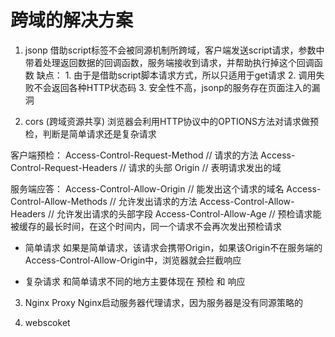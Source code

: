 <!-- 浏览器的同源策略   -->

# 跨域的解决方案
1. jsonp
  借助script标签不会被同源机制所跨域，客户端发送script请求，参数中带着处理返回数据的回调函数，服务端接收到请求，并帮助执行掉这个回调函数
  缺点： 1.  由于是借助script脚本请求方式，所以只适用于get请求
         2. 调用失败不会返回各种HTTP状态码
         3. 安全性不高，jsonp的服务存在页面注入的漏洞

2. cors (跨域资源共享)
浏览器会利用HTTP协议中的OPTIONS方法对请求做预检，判断是简单请求还是复杂请求

客户端预检：
Access-Control-Request-Method  // 请求的方法
Access-Control-Request-Headers // 请求的头部
Origin // 表明请求发出的域

服务端应答：
Access-Control-Allow-Origin // 能发出这个请求的域名
Access-Control-Allow-Methods // 允许发出请求的方法
Access-Control-Allow-Headers // 允许发出请求的头部字段
Access-Control-Allow-Age // 预检请求能被缓存的最长时间，在这个时间内，同一个请求不会再次发出预检请求

- 简单请求
  如果是简单请求，该请求会携带Origin，如果该Origin不在服务端的Access-Control-Allow-Origin中，浏览器就会拦截响应

- 复杂请求
  和简单请求不同的地方主要体现在 预检 和 响应

3. Nginx Proxy
  Nginx启动服务器代理请求，因为服务器是没有同源策略的

4. webscoket